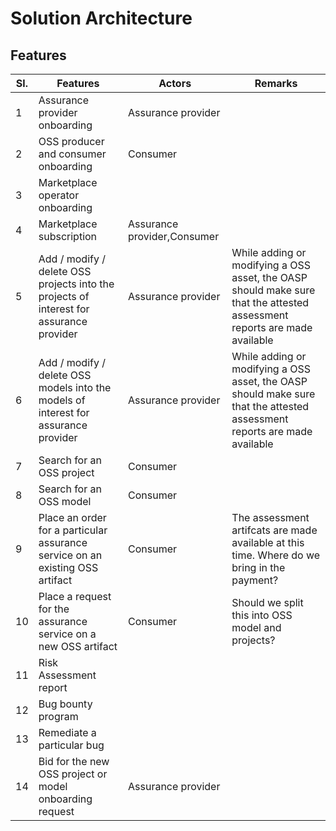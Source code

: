 
# Solution Architecture

## Features

<table>
  <thead>
    <tr>
      <th>Sl.</>
      <th>Features</th>
      <th>Actors</th>
      <th>Remarks</th>
    </tr>
  </thead>
  <tbody>
    <tr><td>1</td><td>Assurance provider onboarding</td><td>Assurance provider</td><td></td></tr>
    <tr><td>2</td><td>OSS producer and consumer onboarding</td><td>Consumer </td><td></td></tr>
    <tr><td>3</td><td>Marketplace operator onboarding</td><td></td><td></td></tr>
    <tr><td>4</td><td>Marketplace subscription</td><td>Assurance provider,Consumer</td><td></td></tr>
    <tr><td>5</td><td>Add / modify / delete OSS projects into the projects of interest for assurance provider</td><td>Assurance provider</td><td>While adding or modifying a OSS asset, the OASP should make sure that the attested assessment reports are made available</td></tr>
    <tr><td>6</td><td>Add / modify / delete OSS models into the models of interest for assurance provider</td><td>Assurance provider</td><td>While adding or modifying a OSS asset, the OASP should make sure that the attested assessment reports are made available</td></tr>
    <tr><td>7</td><td>Search for an OSS project</td><td>Consumer</td><td></td></tr>
    <tr><td>8</td><td>Search for an OSS model</td><td>Consumer</td><td></td></tr>
    <tr><td>9</td><td>Place an order for a particular assurance service on an existing OSS artifact</td><td>Consumer</td><td>The assessment artifcats are made available at this time.
    Where do we bring in the payment?</td></tr>
    <tr><td>10</td><td>Place a request for the assurance service on a new OSS artifact</td><td>Consumer</td><td>Should we split this into OSS model and projects?</td></tr>
    <tr><td>11</td><td>Risk Assessment report</td><td></td><td></td></tr>
    <tr><td>12</td><td>Bug bounty program</td><td></td><td></td></tr>
    <tr><td>13</td><td>Remediate a particular bug </td><td></td><td></td></tr>
    <tr><td>14</td><td>Bid for the new OSS project or model onboarding request </td><td>Assurance provider</td><td></td></tr>
  </tbody>
</table>
